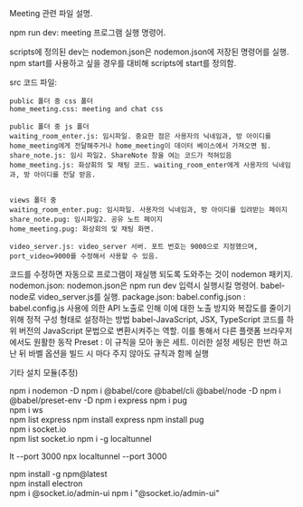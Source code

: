 Meeting 관련 파일 설명. 

npm run dev: meeting 프로그램 실행 명령어.

scripts에 정의된 dev는 nodemon.json은 nodemon.json에 저장된 명령어를 실행. 
npm start를 사용하고 싶을 경우를 대비해  scripts에 start를 정의함.

src 코드 파일: 
  
    public 폴더 중 css 폴더
    home_meeting.css: meeting and chat css
    
    public 폴더 중 js 폴더
    waiting_room_enter.js: 임시파일. 중요한 점은 사용자의 닉네임과, 방 아이디를 home_meeting에게 전달해주거나 home_meeting이 데이터 베이스에서 가져오면 됨.  
    share_note.js: 임시 파일2. ShareNote 창을 여는 코드가 적혀있음
    home_meeting.js: 화상회의 및 채팅 코드. waiting_room_enter에게 사용자의 닉네임과, 방 아이디를 전달 받음.
    
    
    views 폴더 중
    waiting_room_enter.pug: 임시파일. 사용자의 닉네임과, 방 아이디를 입려받는 페이지
    share_note.pug: 임시파일2. 공유 노트 페이지
    home_meeting.pug: 화상회의 및 채팅 화면. 
    
    video_server.js: video_server 서버. 포트 번호는 9000으로 지정했으며, port_video=9000를 수정해서 사용할 수 있음. 


코드를 수정하면 자동으로 프로그램이 재실행 되도록 도와주는 것이 nodemon 패키지. 
 nodemon.json: nodemon.json은 npm run dev 입력시 실행시킬 명령어. babel-node로 video_server.js를 실행. 
 package.json: 
babel.config.json : babel.config.js 사용에 의한 API 노출로 인해 이에 대한 노출 방지와 복잡도를 줄이기 위해 정적 구성 형태로 설정하는 방법
    babel-JavaScript, JSX, TypeScript 코드를 하위 버전의 JavaScript 문법으로 변환시켜주는 역할. 이를 통해서 다른 플랫폼 브라우저에서도 원활한 동작
    Preset : 이 규칙을 모아 놓은 세트. 이러한 설정 세팅은 한번 하고난 뒤 바벨 옵션을 빌드 시 마다 주지 않아도 규칙과 함께 실행 

    
기타 설치 모듈(추정)


npm i nodemon -D
npm i @babel/core @babel/cli @babel/node -D
npm i @babel/preset-env -D
npm i express
npm i pug    
 npm i ws    
npm list express
npm install express
npm install pug  
npm i socket.io    
npm list socket.io 
npm i -g  localtunnel

lt --port 3000
npx localtunnel --port 3000

npm install -g npm@latest  
npm install electron     
npm i @socket.io/admin-ui
npm i "@socket.io/admin-ui"
